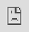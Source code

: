 ```yaml
---
layout: post
title: "뮤직뱅크 라이브 피처 보기. (G)아이들, 현아, 윤호"
author: "undefined"
thumbnail: "https://www.allkpop.com/upload/2021/01/content/290254/thumb/1611906872_germainej.jpg"
tags: 
---
```




<div class="video_wrapper" style="padding-top: 56.25%;">
    <iframe id="player" class="main_video" src="https://www.youtube.com/embed/ix_LLP4BcwQ" width="100%" height="100%" frameborder="0" allowfullscreen="" style="display: block !important; position: absolute; top: 0px; left: 0px; width: 100%; height: 100%;"></iframe>
</div>


`뮤직뱅크`는 KBS 월드 TV의 공식 유튜브 채널을 통해 생중계된다. 여느 때처럼, `뮤직뱅크`는 여러분이 좋아하는 아이돌의 최신 노래와 공연을 특징으로 합니다!

위의 라이브 스트림을 보고 토론하십시오. 기다리던 공연이 그리우면 오늘 밤 늦게 모든 kpop의 마무리를 꼭 따라오세요.